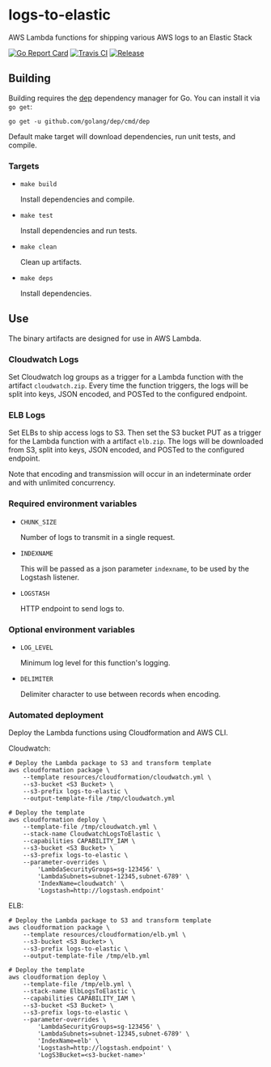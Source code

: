 # logs-to-elastic
AWS Lambda functions for shipping various AWS logs to an Elastic Stack

[![Go Report Card](https://goreportcard.com/badge/github.com/jniedrauer/logs-to-elastic?style=flat-square)](https://goreportcard.com/report/github.com/jniedrauer/logs-to-elastic)
[![Travis CI](https://img.shields.io/travis/jniedrauer/logs-to-elastic.svg?style=flat-square)](https://travis-ci.org/jniedrauer/logs-to-elastic)
[![Release](https://img.shields.io/github/release/jniedrauer/logs-to-elastic/all.svg?style=flat-square)](https://github.com/jniedrauer/logs-to-elastic/releases/latest)

## Building
Building requires the [dep](https://github.com/golang/dep) dependency manager
for Go. You can install it via `go get`:

```
go get -u github.com/golang/dep/cmd/dep
```

Default make target will download dependencies, run unit tests, and compile.

### Targets

- `make build`

   Install dependencies and compile.

- `make test`

   Install dependencies and run tests.

- `make clean`

   Clean up artifacts.

- `make deps`

   Install dependencies.

## Use
The binary artifacts are designed for use in AWS Lambda.

### Cloudwatch Logs
Set Cloudwatch log groups as a trigger for a Lambda function with the
artifact `cloudwatch.zip`. Every time the function triggers, the logs will
be split into keys, JSON encoded, and POSTed to the configured endpoint.

### ELB Logs
Set ELBs to ship access logs to S3. Then set the S3 bucket PUT as a trigger
for the Lambda function with a artifact `elb.zip`. The logs will be downloaded
from S3, split into keys, JSON encoded, and POSTed to the configured endpoint.

Note that encoding and transmission will occur in an indeterminate order and
with unlimited concurrency.

### Required environment variables
- `CHUNK_SIZE`

   Number of logs to transmit in a single request.

- `INDEXNAME`

   This will be passed as a json parameter `indexname`, to be used by the
   Logstash listener.

- `LOGSTASH`

   HTTP endpoint to send logs to.

### Optional environment variables
- `LOG_LEVEL`

   Minimum log level for this function's logging.

- `DELIMITER`

   Delimiter character to use between records when encoding.

### Automated deployment
Deploy the Lambda functions using Cloudformation and AWS CLI.

Cloudwatch:
```
# Deploy the Lambda package to S3 and transform template
aws cloudformation package \
    --template resources/cloudformation/cloudwatch.yml \
    --s3-bucket <S3 Bucket> \
    --s3-prefix logs-to-elastic \
    --output-template-file /tmp/cloudwatch.yml

# Deploy the template
aws cloudformation deploy \
    --template-file /tmp/cloudwatch.yml \
    --stack-name CloudwatchLogsToElastic \
    --capabilities CAPABILITY_IAM \
    --s3-bucket <S3 Bucket> \
    --s3-prefix logs-to-elastic \
    --parameter-overrides \
        'LambdaSecurityGroups=sg-123456' \
        'LambdaSubnets=subnet-12345,subnet-6789' \
        'IndexName=cloudwatch' \
        'Logstash=http://logstash.endpoint'
```

ELB:
```
# Deploy the Lambda package to S3 and transform template
aws cloudformation package \
    --template resources/cloudformation/elb.yml \
    --s3-bucket <S3 Bucket> \
    --s3-prefix logs-to-elastic \
    --output-template-file /tmp/elb.yml

# Deploy the template
aws cloudformation deploy \
    --template-file /tmp/elb.yml \
    --stack-name ElbLogsToElastic \
    --capabilities CAPABILITY_IAM \
    --s3-bucket <S3 Bucket> \
    --s3-prefix logs-to-elastic \
    --parameter-overrides \
        'LambdaSecurityGroups=sg-123456' \
        'LambdaSubnets=subnet-12345,subnet-6789' \
        'IndexName=elb' \
        'Logstash=http://logstash.endpoint' \
        'LogS3Bucket=<s3-bucket-name>'
```
